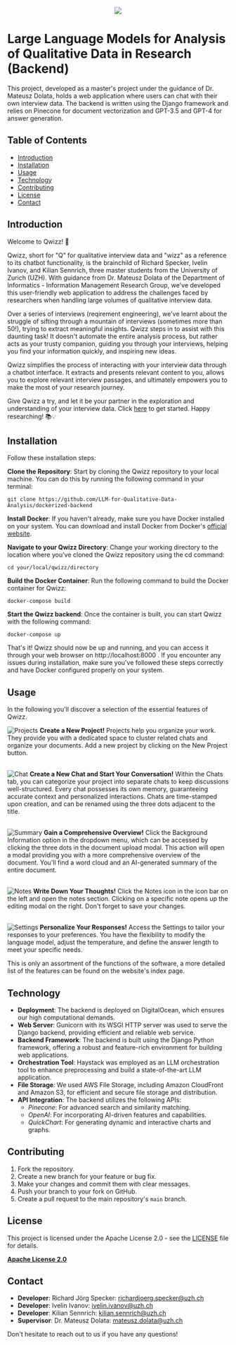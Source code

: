 <p align="center">
  <img src="readme img/backgroundPencil.png">
</p>

# Large Language Models for Analysis of Qualitative Data in Research (Backend)
This project, developed as a master's project under the guidance of Dr. Mateusz Dolata, holds a web application where users can chat with their own interview data. The backend is written using the Django framework and relies on Pinecone for document vectorization and GPT-3.5 and GPT-4 for answer generation.

## Table of Contents
- [Introduction](#introduction)
- [Installation](#installation)
- [Usage](#usage)
- [Technology](#technology)
- [Contributing](#contributing)
- [License](#license)
- [Contact](#contact)

## Introduction
Welcome to Qwizz! 🚀

Qwizz, short for "Q" for qualitative interview data and "wizz" as a reference to its chatbot functionality, is the brainchild of Richard Specker, Ivelin Ivanov, and Kilian Sennrich, three master students from the University of Zurich (UZH). With guidance from Dr. Mateusz Dolata of the Department of Informatics - Information Management Research Group, we've developed this user-friendly web application to address the challenges faced by researchers when handling large volumes of qualitative interview data.

Over a series of interviews (reqirement engineering), we've learnt about the struggle of sifting through a mountain of interviews (sometimes more than 50!), trying to extract meaningful insights. Qwizz steps in to assist with this daunting task! It doesn't automate the entire analysis process, but rather acts as your trusty companion, guiding you through your interviews, helping you find your information quickly, and inspiring new ideas.

Qwizz simplifies the process of interacting with your interview data through a chatbot interface. It extracts and presents relevant content to you, allows you to explore relevant interview passages, and ultimately empowers you to make the most of your research journey.

Give Qwizz a try, and let it be your partner in the exploration and understanding of your interview data. Click [here](https://qwizz-frontend.ivelin.info/) to get started. Happy researching! 📚💡

## Installation
Follow these installation steps:

**Clone the Repository**: Start by cloning the Qwizz repository to your local machine. You can do this by running the following command in your terminal:
```shell
git clone https://github.com/LLM-for-Qualitative-Data-Analysis/dockerized-backend
```

**Install Docker**: If you haven't already, make sure you have Docker installed on your system. You can download and install Docker from Docker's [official website](https://www.docker.com/).

**Navigate to your Qwizz Directory**: Change your working directory to the location where you've cloned the Qwizz repository using the cd command:
```shell
cd your/local/qwizz/directory
```

**Build the Docker Container**: Run the following command to build the Docker container for Qwizz:
```shell
docker-compose build
```

**Start the Qwizz backend**: Once the container is built, you can start Qwizz with the following command:
```shell
docker-compose up
```

That's it! Qwizz should now be up and running, and you can access it through your web browser on http://localhost:8000 . If you encounter any issues during installation, make sure you've followed these steps correctly and have Docker configured properly on your system.

## Usage

 In the following you'll discover a selection of the essential features of Qwizz.

![Projects](readme%20img/projects.png)
**Create a New Project!** Projects help you organize your work. They provide you with a dedicated space to cluster related chats and organize your documents. Add a new project by clicking on the New Project button. </br></br>

![Chat](readme%20img/chat.png)
**Create a New Chat and Start Your Conversation!** Within the Chats tab, you can categorize your project into separate chats to keep discussions well-structured. Every chat possesses its own memory, guaranteeing accurate context and personalized interactions. Chats are time-stamped upon creation, and can be renamed using the three dots adjacent to the title. </br></br>

![Summary](readme%20img/summary.png)
**Gain a Comprehensive Overview!** Click the Background Information option in the dropdown menu, which can be accessed by clicking the three dots in the document upload modal. This action will open a modal providing you with a more comprehensive overview of the document. You'll find a word cloud and an AI-generated summary of the entire document. </br></br>

![Notes](readme%20img/notes.png)
**Write Down Your Thoughts!** Click the Notes icon in the icon bar on the left and open the notes section. Clicking on a specific note opens up the editing modal on the right. Don't forget to save your changes. </br></br>

![Settings](readme%20img/settings.png)
**Personalize Your Responses!** Access the Settings to tailor your responses to your preferences. You have the flexibility to modify the language model, adjust the temperature, and define the answer length to meet your specific needs.

This is only an assortment of the functions of the software, a more detailed list of the features can be found on the website's index page.

## Technology
- **Deployment**: The backend is deployed on DigitalOcean, which ensures our  high computational demands.
- **Web Server**: Gunicorn with its WSGI HTTP server was used to serve the Django backend, providing efficient and reliable web service.
- **Backend Framework**: The backend is built using the Django Python framework, offering a robust and feature-rich environment for building web applications.
- **Orchestration Tool**: Haystack was employed as an LLM orchestration tool to enhance preprocessing and build a state-of-the-art LLM application.
- **File Storage**: We used AWS File Storage, including Amazon CloudFront and Amazon S3, for efficient and secure file storage and distribution.
- **API Integration**: The backend utilizes the following APIs:
    - *Pinecone*: For advanced search and similarity matching.
    - *OpenAI*: For incorporating AI-driven features and capabilities.
    - *QuickChart*: For generating dynamic and interactive charts and graphs.

## Contributing

1. Fork the repository.
2. Create a new branch for your feature or bug fix.
3. Make your changes and commit them with clear messages.
4. Push your branch to your fork on GitHub.
5. Create a pull request to the main repository's `main` branch.

## License

This project is licensed under the Apache License 2.0 - see the [LICENSE](LICENSE.txt) file for details.

**[Apache License 2.0](https://www.apache.org/licenses/LICENSE-2.0)**

## Contact
- **Developer**: Richard Jörg Specker: richardjoerg.specker@uzh.ch
- **Developer**: Ivelin Ivanov: ivelin.ivanov@uzh.ch
- **Developer**: Kilian Sennrich: kilian.sennrich@uzh.ch
- **Supervisor**: Dr. Mateusz Dolata: mateusz.dolata@uzh.ch

Don't hesitate to reach out to us if you have any questions!
